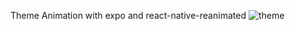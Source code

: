 Theme Animation with expo and react-native-reanimated 
![theme](https://github.com/hkancm/rnThemeAnimation/assets/61470631/31a9c8d9-6fba-41f6-ad0e-37aa4410b1c8)
